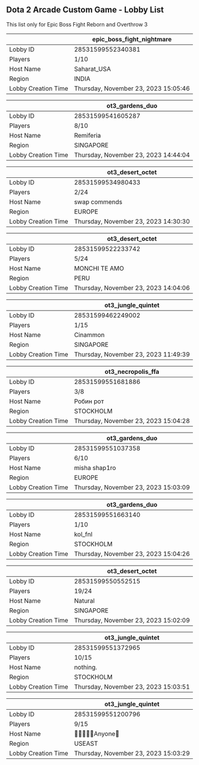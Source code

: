 ## Dota 2 Arcade Custom Game - Lobby List

This list only for Epic Boss Fight Reborn and Overthrow 3

|  | epic_boss_fight_nightmare |
| ------ | ------ |
| Lobby ID | 28531599552340381 |
| Players | 1/10 |
| Host Name | Saharat_USA |
| Region | INDIA |
| Lobby Creation Time | Thursday, November 23, 2023 15:05:46 |


|  | ot3_gardens_duo |
| ------ | ------ |
| Lobby ID | 28531599541605287 |
| Players | 8/10 |
| Host Name | Remiferia |
| Region | SINGAPORE |
| Lobby Creation Time | Thursday, November 23, 2023 14:44:04 |


|  | ot3_desert_octet |
| ------ | ------ |
| Lobby ID | 28531599534980433 |
| Players | 2/24 |
| Host Name | swap commends |
| Region | EUROPE |
| Lobby Creation Time | Thursday, November 23, 2023 14:30:30 |


|  | ot3_desert_octet |
| ------ | ------ |
| Lobby ID | 28531599522233742 |
| Players | 5/24 |
| Host Name | MONCHI TE AMO |
| Region | PERU |
| Lobby Creation Time | Thursday, November 23, 2023 14:04:06 |


|  | ot3_jungle_quintet |
| ------ | ------ |
| Lobby ID | 28531599462249002 |
| Players | 1/15 |
| Host Name | Cinammon |
| Region | SINGAPORE |
| Lobby Creation Time | Thursday, November 23, 2023 11:49:39 |


|  | ot3_necropolis_ffa |
| ------ | ------ |
| Lobby ID | 28531599551681886 |
| Players | 3/8 |
| Host Name | Робин рот |
| Region | STOCKHOLM |
| Lobby Creation Time | Thursday, November 23, 2023 15:04:28 |


|  | ot3_gardens_duo |
| ------ | ------ |
| Lobby ID | 28531599551037358 |
| Players | 6/10 |
| Host Name | misha shap1ro |
| Region | EUROPE |
| Lobby Creation Time | Thursday, November 23, 2023 15:03:09 |


|  | ot3_gardens_duo |
| ------ | ------ |
| Lobby ID | 28531599551663140 |
| Players | 1/10 |
| Host Name | kol_fnl |
| Region | STOCKHOLM |
| Lobby Creation Time | Thursday, November 23, 2023 15:04:26 |


|  | ot3_desert_octet |
| ------ | ------ |
| Lobby ID | 28531599550552515 |
| Players | 19/24 |
| Host Name | Natural |
| Region | SINGAPORE |
| Lobby Creation Time | Thursday, November 23, 2023 15:02:09 |


|  | ot3_jungle_quintet |
| ------ | ------ |
| Lobby ID | 28531599551372965 |
| Players | 10/15 |
| Host Name | nothing. |
| Region | STOCKHOLM |
| Lobby Creation Time | Thursday, November 23, 2023 15:03:51 |


|  | ot3_jungle_quintet |
| ------ | ------ |
| Lobby ID | 28531599551200796 |
| Players | 9/15 |
| Host Name | 🍤🍤🍤🍤🍤Anyone🍤 |
| Region | USEAST |
| Lobby Creation Time | Thursday, November 23, 2023 15:03:29 |


